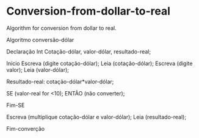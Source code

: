# Conversion-from-dollar-to-real
Algorithm for conversion from dollar to real.

Algoritmo conversão-dólar

Declaração
Int Cotação-dólar, valor-dólar, resultado-real;

Início
Escreva (digite cotação-dólar);
Leia (cotação-dólar);
Escreva (digite valor);
Leia (valor-dólar);

Resultado-real: cotação-dólar*valor-dólar;

SE (valor-real for <10);
ENTÃO (não converter);

Fim-SE

Escreva (multiplique cotação-dólar e valor-dólar);
Leia (resultado-real);

Fim-converção
